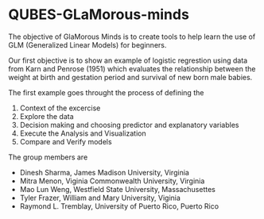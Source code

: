 # QUBES-GLaMorous-minds

The objective of GlaMorous Minds is to create tools to help learn the use of GLM (Generalized Linear Models) for beginners. 

Our first objective is to show an example of logistic regrestion using data from Karn and Penrose (1951) which evaluates the relationship between the weight at birth and gestation period and survival of new born male babies.

The first example goes throught the process of defining the
1. Context of the excercise
2. Explore the data
3. Decision making and choosing predictor and explanatory variables
4. Execute the Analysis and Visualization  
5. Compare and Verify models 

The group members are

 - Dinesh Sharma, James Madison University, Virginia
 - Mitra Menon, Viginia Commonwealth University, Virginia
 - Mao Lun Weng,  Westfield State University, Massachusettes
 - Tyler Frazer, William and Mary University, Viginia
 - Raymond L. Tremblay, University of Puerto Rico, Puerto Rico
